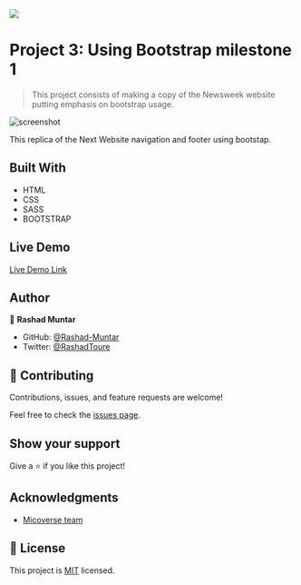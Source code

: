 ![](https://img.shields.io/badge/Microverse-blueviolet)

# Project 3: Using Bootstrap milestone 1

> This project consists of making a copy of the Newsweek website putting emphasis on bootstrap usage.

![screenshot](![screenshot](https://user-images.githubusercontent.com/58520480/105765946-fbe16b80-5f0d-11eb-87d6-94ae3d93748b.PNG))

This replica of the Next Website navigation and footer using bootstap.

## Built With

- HTML
- CSS
- SASS
- BOOTSTRAP

## Live Demo

[Live Demo Link](https://rashad-muntar.github.io/New-Week-Clone/)


## Author

👤 **Rashad Muntar**

- GitHub: [@Rashad-Muntar](https://github.com/Rashad-Muntar)
- Twitter: [@RashadToure](https://twitter.com/twitterhandle)


## 🤝 Contributing

Contributions, issues, and feature requests are welcome!

Feel free to check the [issues page](issues/).

## Show your support

Give a ⭐️ if you like this project!

## Acknowledgments

- [Micoverse team](https://microverse.pathwright.com/library/new-technical-curriculum/177956/path/step/104246979/)

## 📝 License

This project is [MIT](lic.url) licensed.
